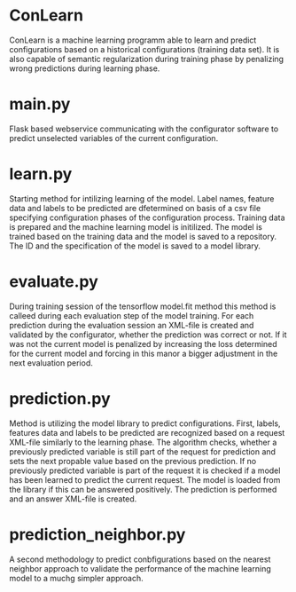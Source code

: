 # ConLearn
ConLearn is a machine learning programm able to learn and predict configurations based on a historical configurations (training data set). 
It is also capable of semantic regularization during training phase by penalizing wrong predictions during learning phase.  

# main.py
Flask based webservice communicating with the configurator software to predict unselected variables of the current configuration.

# learn.py
Starting method for intilizing learning of the model. Label names, feature data and labels to be predicted are dfetermined on basis of a csv file specifying configuration phases of the configuration process.
Training data is prepared and the machine learning model is initilized. The model is trained based on the training data and the model is saved to a repository. The ID and the specification of the model is saved to a model library.

# evaluate.py
During training session of the tensorflow model.fit method this method is calleed during each evaluation step of the model training. For each prediction during the evaluation session an XML-file is created and validated by the configurator, whether the prediction was correct or not. 
If it was not the current model is penalized by increasing the loss determined for the current model and forcing in this manor a bigger adjustment in the next evaluation period.

# prediction.py
Method is utilizing the model library to predict configurations. First, labels, features data and labels to be predicted are recognized based on a request XML-file similarly to the learning phase. 
The algorithm checks, whether a previously predicted variable is still part of the request for prediction and sets the next propable value based on the previous prediction. 
If no previously predicted variable is part of the request it is checked if a model has been learned to predict the current request. The model is loaded from the library if this can be answered positively.
The prediction is performed and an answer XML-file is created.

# prediction_neighbor.py
A second methodology to predict conbfigurations based on the nearest neighbor approach to validate the performance of the machine learning model to a muchg simpler approach.

